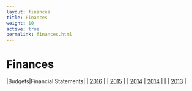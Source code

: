 ```yaml
---
layout: finances
title: Finances
weight: 10
active: true
permalink: finances.html
---
```


# Finances

|Budgets|Financial Statements|
| [2016](./files/Budget_2016.pdf) |
| [2015](./files/Budget_2015.pdf) |
| [2014](./files/Financial_Statement_2014.pdf) | [2014](./files/Financial_Statement_2014.pdf) |
|  | [2013](./files/Financial_Statement_2013.pdf) |
